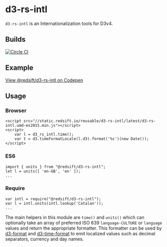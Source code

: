 # d3-rs-intl

`d3-rs-intl` is an Internationalization tools for D3v4.

## Builds

[![Circle CI](https://circleci.com/gh/Redsift/d3-rs-intl.svg?style=svg)](https://circleci.com/gh/Redsift/d3-rs-intl)

## Example

[View @redsift/d3-rs-intl on Codepen](https://....)

## Usage

### Browser
	
	<script src="//static.redsift.io/reusable/d3-rs-intl/latest/d3-rs-intl.umd-es2015.min.js"></script>
	<script>
		var l = d3_rs_intl.time();
		var t = d3.timeFormatLocale(l.d3).format('%c')(new Date());
	</script>

### ES6

	import { units } from "@redsift/d3-rs-intl";
	let l = units([ 'en-GB', 'en' ]);
	...
	
### Require

	var intl = require("@redsift/d3-rs-intl");
	var l = intl.units(intl.lookup('Catalan'));
	...

The main helpers in this module are `time()` and `units()` which can optionally take an array of preferred ISO 639 `language-CULTURE` or `language` values and return the appropriate formatter. This formatter can be used by [d3-format](https://github.com/d3/d3-format#locale_format) and [d3-time-format](https://github.com/d3/d3-time-format#locale_format) to emit localized values such as decimal separators, currency and day names.
